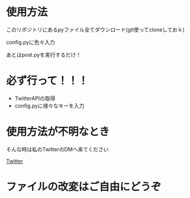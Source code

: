 # 使用方法
このリポジトリにあるpyファイル全てダウンロード(git使ってcloneしておｋ)

config.pyに色々入力

あとはpost.pyを実行するだけ！

# 必ず行って！！！
* TwitterAPIの取得
* config.pyに様々なキーを入力

# 使用方法が不明なとき
そんな時は私のTwitterのDMへ来てください

[Twitter](https://twitter.com/meru_golang)

# ファイルの改変はご自由にどうぞ
